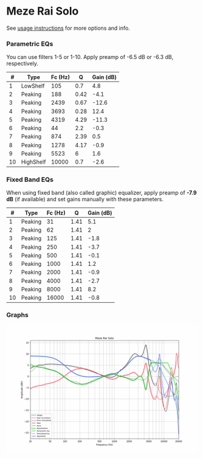 # Meze Rai Solo
See [usage instructions](https://github.com/jaakkopasanen/AutoEq#usage) for more options and info.

### Parametric EQs
You can use filters 1-5 or 1-10. Apply preamp of -6.5 dB or -6.3 dB, respectively.

|   # | Type      |   Fc (Hz) |    Q |   Gain (dB) |
|-----|-----------|-----------|------|-------------|
|   1 | LowShelf  |       105 | 0.7  |         4.8 |
|   2 | Peaking   |       188 | 0.42 |        -4.1 |
|   3 | Peaking   |      2439 | 0.67 |       -12.6 |
|   4 | Peaking   |      3693 | 0.28 |        12.4 |
|   5 | Peaking   |      4319 | 4.29 |       -11.3 |
|   6 | Peaking   |        44 | 2.2  |        -0.3 |
|   7 | Peaking   |       874 | 2.39 |         0.5 |
|   8 | Peaking   |      1278 | 4.17 |        -0.9 |
|   9 | Peaking   |      5523 | 6    |         1.6 |
|  10 | HighShelf |     10000 | 0.7  |        -2.6 |

### Fixed Band EQs
When using fixed band (also called graphic) equalizer, apply preamp of **-7.9 dB** (if available) and set gains manually with these parameters.

|   # | Type    |   Fc (Hz) |    Q |   Gain (dB) |
|-----|---------|-----------|------|-------------|
|   1 | Peaking |        31 | 1.41 |         5.1 |
|   2 | Peaking |        62 | 1.41 |         2   |
|   3 | Peaking |       125 | 1.41 |        -1.8 |
|   4 | Peaking |       250 | 1.41 |        -3.7 |
|   5 | Peaking |       500 | 1.41 |        -0.1 |
|   6 | Peaking |      1000 | 1.41 |         1.2 |
|   7 | Peaking |      2000 | 1.41 |        -0.9 |
|   8 | Peaking |      4000 | 1.41 |        -2.7 |
|   9 | Peaking |      8000 | 1.41 |         8.2 |
|  10 | Peaking |     16000 | 1.41 |        -0.8 |

### Graphs
![](./Meze%20Rai%20Solo.png)
